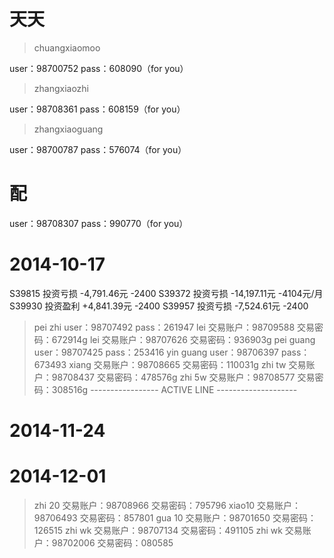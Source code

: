 # 天天

> chuangxiaomoo

user：98700752 
pass：608090（for you） 

> zhangxiaozhi

user：98708361 
pass：608159（for you） 

> zhangxiaoguang

user：98700787 
pass：576074（for you） 

# 配

user：98708307 
pass：990770（for you）

# 2014-10-17

S39815 投资亏损 -4,791.46元     -2400
S39372 投资亏损 -14,197.11元    -4104元/月
S39930 投资盈利 +4,841.39元     -2400
S39957 投资亏损 -7,524.61元     -2400

> pei zhi user：98707492 pass：261947
> lei 交易账户：98709588 交易密码：672914g
> lei 交易账户：98707626 交易密码：936903g
> pei guang user：98707425 pass：253416
> yin guang user：98706397 pass：673493
> xiang   交易账户：98708665 交易密码：110031g 
> zhi tw  交易账户：98708437 交易密码：478576g 
> zhi 5w  交易账户：98708577 交易密码：308516g 
> ----------------- ACTIVE LINE --------------------

# 2014-11-24

# 2014-12-01
> zhi 20 交易账户：98708966 交易密码：795796
> xiao10 交易账户：98706493 交易密码：857801
> gua 10 交易账户：98701650 交易密码：126515
> zhi wk 交易账户：98707134 交易密码：491105
> zhi wk 交易账户：98702006 交易密码：080585
